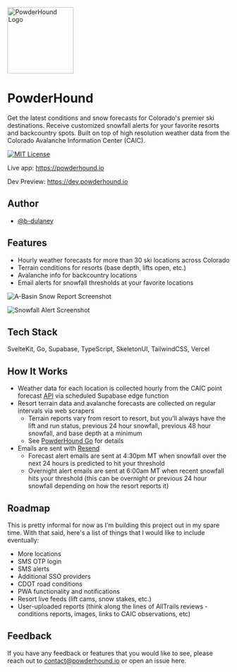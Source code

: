 <picture>
  <img alt="PowderHound Logo" src="https://powderhound-static-images.s3.us-east-2.amazonaws.com/logo-256px.png" width="150px">
</picture>

# PowderHound

Get the latest conditions and snow forecasts for Colorado's premier ski destinations. Receive customized snowfall alerts for your favorite resorts and backcountry spots. Built on top of high resolution weather data from the Colorado Avalanche Information Center (CAIC).

[![MIT License](https://img.shields.io/badge/License-MIT-green.svg)](https://choosealicense.com/licenses/mit/)

Live app: https://powderhound.io

Dev Preview: https://dev.powderhound.io

## Author

- [@b-dulaney](https://github.com/b-dulaney)

## Features

- Hourly weather forecasts for more than 30 ski locations across Colorado
- Terrain conditions for resorts (base depth, lifts open, etc.)
- Avalanche info for backcountry locations
- Email alerts for snowfall thresholds at your favorite locations

![A-Basin Snow Report Screenshot](https://github.com/b-dulaney/powder-hound/assets/52844767/36e01461-2c40-41e1-a957-7810ecd706ca)

![Snowfall Alert Screenshot](https://github.com/b-dulaney/powder-hound/assets/52844767/dc23ceaf-39f9-477d-b214-8d6c6568c8dc)


## Tech Stack

SvelteKit, Go, Supabase, TypeScript, SkeletonUI, TailwindCSS, Vercel

## How It Works

- Weather data for each location is collected hourly from the CAIC point forecast [API](https://avalanche.state.co.us/weather/point-forecasts) via scheduled Supabase edge function
- Resort terrain data and avalanche forecasts are collected on regular intervals via web scrapers
  - Terrain reports vary from resort to resort, but you'll always have the lift and run status, previous 24 hour snowfall, previous 48 hour snowfall, and base depth at a minimum
  - See [PowderHound Go](https://github.com/b-dulaney/powder-hound-go) for details
- Emails are sent with [Resend](https://resend.com/overview)
  - Forecast alert emails are sent at 4:30pm MT when snowfall over the next 24 hours is predicted to hit your threshold
  - Overnight alert emails are sent at 6:00am MT when recent snowfall hits your threshold (this can be overnight or previous 24 hour snowfall depending on how the resort reports it)

## Roadmap

This is pretty informal for now as I'm building this project out in my spare time. With that said, here's a list of things that I would like to include eventually:

- More locations
- SMS OTP login
- SMS alerts
- Additional SSO providers
- CDOT road conditions
- PWA functionality and notifications
- Resort live feeds (lift cams, snow stakes, etc.)
- User-uploaded reports (think along the lines of AllTrails reviews - conditions reports, images, links to CAIC observations, etc)

## Feedback

If you have any feedback or features that you would like to see, please reach out to contact@powderhound.io or open an issue here.
